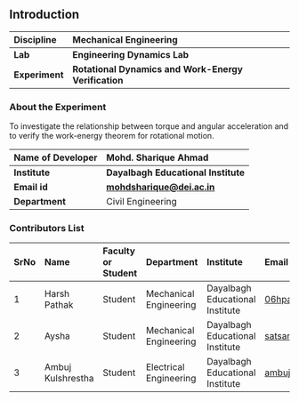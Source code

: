 ## Introduction


<b>Discipline | <b> Mechanical Engineering
:--|:--|
<b> Lab | <b> Engineering Dynamics Lab
<b> Experiment|     <b> Rotational Dynamics and Work-Energy Verification

### About the Experiment 

To investigate the relationship between torque and angular acceleration and to verify the work-energy theorem for rotational motion.

<b>Name of Developer | <b> Mohd. Sharique Ahmad 
:--|:--|
<b> Institute | <b> Dayalbagh Educational Institute
<b> Email id|     <b> mohdsharique@dei.ac.in 
<b> Department |  Civil Engineering

### Contributors List

SrNo | Name | Faculty or Student | Department| Institute | Email id
:--|:--|:--|:--|:--|:--|
1 | Harsh Pathak | Student | Mechanical Engineering | Dayalbagh Educational Institute | 06hpathak@gmail.com
2 | Aysha | Student | Mechanical Engineering | Dayalbagh Educational Institute | satsangiaysha@gmail.com
3 | Ambuj Kulshrestha | Student | Electrical Engineering | Dayalbagh Educational Institute | ambujdj666@gmail.com
